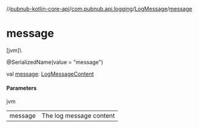 //[pubnub-kotlin-core-api](../../../index.md)/[com.pubnub.api.logging](../index.md)/[LogMessage](index.md)/[message](message.md)

# message

[jvm]\

@SerializedName(value = &quot;message&quot;)

val [message](message.md): [LogMessageContent](../-log-message-content/index.md)

#### Parameters

jvm

| | |
|---|---|
| message | The log message content |
